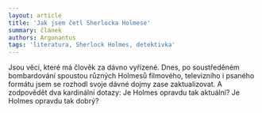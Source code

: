 ```yaml
---
layout: article
title: 'Jak jsem četl Sherlocka Holmese'
summary: článek
authors: Argonantus
tags: 'literatura, Sherlock Holmes, detektivka'
---
```


Jsou věci, které má člověk za dávno vyřízené.
Dnes, po soustředěném bombardování
spoustou různých Holmesů filmového,
televizního i psaného formátu jsem se
rozhodl svoje dávné dojmy zase zaktualizovat.
A zodpovědět dva kardinální dotazy:
Je Holmes opravdu tak aktuální? Je
Holmes opravdu tak dobrý?
